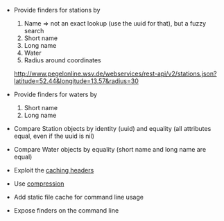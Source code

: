 * Provide finders for stations by

  1. Name => not an exact lookup (use the uuid for that), but a fuzzy search
  1. Short name
  1. Long name
  1. Water
  1. Radius around coordinates

    http://www.pegelonline.wsv.de/webservices/rest-api/v2/stations.json?latitude=52.44&longitude=13.57&radius=30

* Provide finders for waters by

  1. Short name
  1. Long name

* Compare Station objects by identity (uuid) and equality (all attributes equal, even if the uuid is nil)

* Compare Water objects by equality (short name and long name are equal)

* Exploit the [caching headers](http://www.pegelonline.wsv.de/webservice/dokuRestapi#caching)

* Use [compression](http://www.pegelonline.wsv.de/webservice/dokuRestapi#compression)

* Add static file cache for command line usage

* Expose finders on the command line
